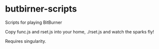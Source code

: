 # butbirner-scripts
Scripts for playing BitBurner

Copy func.js and rset.js into your home, ./rset.js and watch the sparks fly!

Requires singularity.
